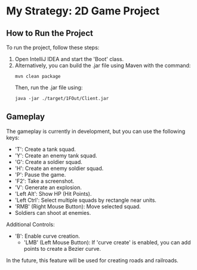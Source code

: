 # My Strategy: 2D Game Project

## How to Run the Project
To run the project, follow these steps:
1. Open IntelliJ IDEA and start the 'Boot' class.
2. Alternatively, you can build the .jar file using Maven with the command:
      ```
      mvn clean package
      ```
   Then, run the .jar file using:
      ```
      java -jar ./target/1FOut/Client.jar
      ```

## Gameplay
The gameplay is currently in development, but you can use the following keys:
- 'T': Create a tank squad.
- 'Y': Create an enemy tank squad.
- 'G': Create a soldier squad.
- 'H': Create an enemy soldier squad.
- 'P': Pause the game.
- 'F2': Take a screenshot.
- 'V': Generate an explosion.
- 'Left Alt': Show HP (Hit Points).
- 'Left Ctrl': Select multiple squads by rectangle near units.
- 'RMB' (Right Mouse Button): Move selected squad.
- Soldiers can shoot at enemies.

Additional Controls:
- 'B': Enable curve creation.
    - 'LMB' (Left Mouse Button): If 'curve create' is enabled, you can add points to create a Bezier curve.

In the future, this feature will be used for creating roads and railroads.
